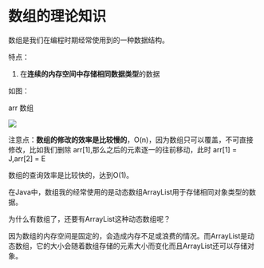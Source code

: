 # 数组的理论知识



数组是我们在编程时期经常使用到的一种数据结构。

特点：

1. 在**连续的内存空间中存储相同数据类型**的数据



如图：

arr 数组

![](C:/Users/%E9%82%B1%E6%9D%83%E8%BE%89/Pictures/%E6%8A%80%E6%9C%AF%E6%96%87/%E6%95%B0%E7%BB%84.drawio.png)

注意点：**数组的修改的效率是比较慢的**，O(n)，因为数组只可以覆盖，不可直接修改，比如我们删除 arr[1],那么之后的元素逐一的往前移动，此时 arr[1] = J,arr[2] = E

数组的查询效率是比较快的，达到O(1)。



在Java中，数组我的经常使用的是动态数组ArrayList用于存储相同对象类型的数据。



为什么有数组了，还要有ArrayList这种动态数组呢？



因为数组的内存空间是固定的，会造成内存不足或浪费的情况。而ArrayList是动态数组，它的大小会随着数组存储的元素大小而变化而且ArrayList还可以存储对象。

